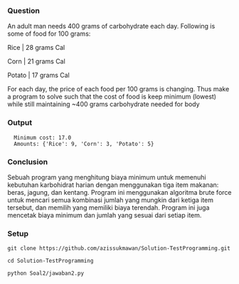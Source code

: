 ### Question
An adult man needs 400 grams of carbohydrate each day. Following is some of food for 100 grams:

Rice    |   28 grams Cal


Corn    |   21 grams Cal


Potato  |   17 grams Cal


For each day, the price of each food per 100 grams is changing. Thus make a program to solve such that the cost of food is keep minimum (lowest) while still maintaining ~400 grams carbohydrate needed for body


### Output
```
  Minimum cost: 17.0
  Amounts: {'Rice': 9, 'Corn': 3, 'Potato': 5}
```

### Conclusion
Sebuah program yang menghitung biaya minimum untuk memenuhi kebutuhan karbohidrat harian dengan menggunakan tiga item makanan: beras, jagung, dan kentang. Program ini menggunakan algoritma brute force untuk mencari semua kombinasi jumlah yang mungkin dari ketiga item tersebut, dan memilih yang memiliki biaya terendah. Program ini juga mencetak biaya minimum dan jumlah yang sesuai dari setiap item.

### Setup
``` git clone https://github.com/azissukmawan/Solution-TestProgramming.git ```

``` cd Solution-TestProgramming ```

``` python Soal2/jawaban2.py ```
